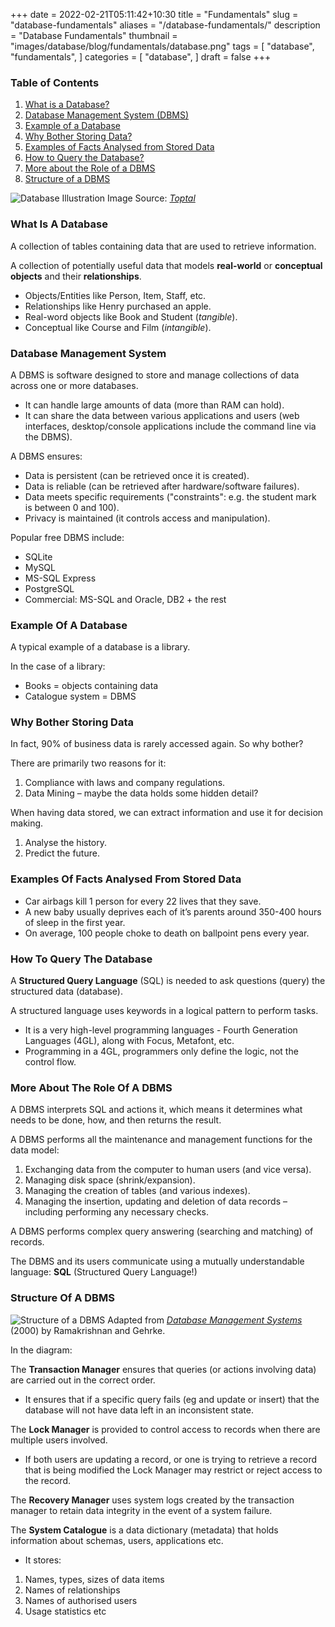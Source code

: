 +++
date = 2022-02-21T05:11:42+10:30
title = "Fundamentals"
slug = "database-fundamentals"
aliases = "/database-fundamentals/"
description = "Database Fundamentals"
thumbnail = "images/database/blog/fundamentals/database.png"
tags = [
    "database",
    "fundamentals",
]
categories = [
    "database",
]
draft = false
+++

### Table of Contents

1. [What is a Database?](#what-is-a-database)
1. [Database Management System (DBMS)](#database-management-system)
1. [Example of a Database](#example-of-a-database)
1. [Why Bother Storing Data?](#why-bother-storing-data)
1. [Examples of Facts Analysed from Stored Data](#examples-of-facts-analysed-from-stored-data)
1. [How to Query the Database?](#how-to-query-the-database)
1. [More about the Role of a DBMS](#more-about-the-role-of-a-dbms)
1. [Structure of a DBMS](#structure-of-a-dbms)

![Database Illustration](/images/database/blog/fundamentals/database.png)
Image Source:
*[Toptal](https://www.toptal.com/database/database-design-bad-practices)*

### What Is A Database

A collection of tables containing data that are used to retrieve information.

A collection of potentially useful data that models **real-world** or
**conceptual objects** and their **relationships**.

- Objects/Entities like Person, Item, Staff, etc.
- Relationships like Henry purchased an apple.
- Real-word objects like Book and Student (*tangible*).
- Conceptual like Course and Film (*intangible*).

### Database Management System

A DBMS is software designed to store and manage collections of data across one
or more databases.

- It can handle large amounts of data (more than RAM can hold).
- It can share the data between various applications and users (web interfaces,
  desktop/console applications include the command line via the DBMS).

A DBMS ensures:
- Data is persistent (can be retrieved once it is created).
- Data is reliable (can be retrieved after hardware/software failures).
- Data meets specific requirements ("constraints": e.g. the student mark is
  between 0 and 100).
- Privacy is maintained (it controls access and manipulation).

Popular free DBMS include:
- SQLite
- MySQL
- MS-SQL Express
- PostgreSQL
- Commercial: MS-SQL and Oracle, DB2 + the rest

### Example Of A Database

A typical example of a database is a library.

In the case of a library:

- Books = objects containing data
- Catalogue system = DBMS

### Why Bother Storing Data

In fact, 90% of business data is rarely accessed again. So why bother?

There are primarily two reasons for it:

1. Compliance with laws and company regulations.
1. Data Mining – maybe the data holds some hidden detail?

When having data stored, we can extract information and use it for decision
making.

1. Analyse the history.
1. Predict the future.

### Examples Of Facts Analysed From Stored Data

- Car airbags kill 1 person for every 22 lives that they save.
- A new baby usually deprives each of it’s parents around 350-400 hours of sleep
  in the first year.
- On average, 100 people choke to death on ballpoint pens every year.

### How To Query The Database

A **Structured Query Language** (SQL) is needed to ask questions (query) the
structured data (database).

A structured language uses keywords in a logical pattern to perform tasks.

- It is a very high-level programming languages - Fourth Generation Languages
  (4GL), along with Focus, Metafont, etc.
- Programming in a 4GL, programmers only define the logic, not the control flow.


### More About The Role Of A DBMS

A DBMS interprets SQL and actions it, which means it determines what needs to be
done, how, and then returns the result.

A DBMS performs all the maintenance and management functions for the data model:

1. Exchanging data from the computer to human users (and vice versa).
1. Managing disk space (shrink/expansion).
1. Managing the creation of tables (and various indexes).
1. Managing the insertion, updating and deletion of data records – including
   performing any necessary checks.

A DBMS performs complex query answering (searching and matching) of records.

The DBMS and its users communicate using a mutually understandable language:
**SQL** (Structured Query Language!)

### Structure Of A DBMS

![Structure of a DBMS](/images/database/blog/fundamentals/dbms-structure.png)
Adapted from *[Database Management
Systems](https://www.google.com.au/books/edition/Database_Management_Systems/74JykQEACAAJ?hl=en)*
(2000) by Ramakrishnan and Gehrke.

In the diagram:

The **Transaction Manager** ensures that queries (or actions involving data) are
carried out in the correct order.

- It ensures that if a specific query fails (eg and update or insert) that the
  database will not have data left in an inconsistent state.

The **Lock Manager** is provided to control access to records when there are
multiple users involved.

- If both users are updating a record, or one is trying to retrieve a record
  that is being modified the Lock Manager may restrict or reject access to the
  record.

The **Recovery Manager** uses system logs created by the transaction manager to
retain data integrity in the event of a system failure.

The **System Catalogue** is a data dictionary (metadata) that holds information
about schemas, users, applications etc.

- It stores:
1. Names, types, sizes of data items
1. Names of relationships
1. Names of authorised users
1. Usage statistics etc
